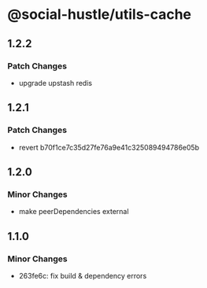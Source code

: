 # @social-hustle/utils-cache

## 1.2.2

### Patch Changes

- upgrade upstash redis

## 1.2.1

### Patch Changes

- revert b70f1ce7c35d27fe76a9e41c325089494786e05b

## 1.2.0

### Minor Changes

- make peerDependencies external

## 1.1.0

### Minor Changes

- 263fe6c: fix build & dependency errors
